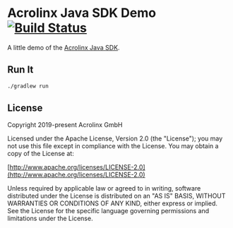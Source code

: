 # Acrolinx Java SDK Demo [![Build Status](https://travis-ci.org/acrolinx/sdk-demo-java.svg?branch=master)](https://travis-ci.org/acrolinx/sdk-demo-java)

A little demo of the [Acrolinx Java SDK](https://github.com/acrolinx/sdk-java).

## Run It

```bash
./gradlew run
```

## License

Copyright 2019-present Acrolinx GmbH

Licensed under the Apache License, Version 2.0 (the "License");
you may not use this file except in compliance with the License.
You may obtain a copy of the License at:

[http://www.apache.org/licenses/LICENSE-2.0](http://www.apache.org/licenses/LICENSE-2.0)

Unless required by applicable law or agreed to in writing, software
distributed under the License is distributed on an "AS IS" BASIS,
WITHOUT WARRANTIES OR CONDITIONS OF ANY KIND, either express or implied.
See the License for the specific language governing permissions and
limitations under the License.
